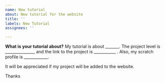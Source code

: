 ```yaml
---
name: New tutorial
about: New tutorial for the website
title: ''
labels: New Tutorial
assignees: ''

---
```


**What is your tutorial about?**
My tutorial is about _______. The project level is _______________ <!-- Write Basic, medium, advanced, or super--> and the link to the project is ___________ <!--You can also give a video link for the tutorial. -->. Also, my scratch profile is ____________.
<!--you may mail me a suitable project thumbnail. of not possible, I will find/make one-->
It will be appreciated if my project will be added to the website.

Thanks
<Your name here>
